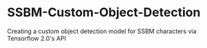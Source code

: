 # SSBM-Custom-Object-Detection
Creating a custom object detection model for SSBM characters via Tensorflow 2.0's API
